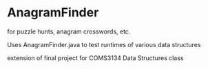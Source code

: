# AnagramFinder
for puzzle hunts, anagram crosswords, etc.

Uses AnagramFinder.java to test runtimes of various data structures

extension of final project for COMS3134 Data Structures class
